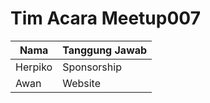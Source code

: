 # Tim Acara Meetup007

| Nama      | Tanggung Jawab  |
|-----------|-----------------|
| Herpiko   | Sponsorship     |
| Awan      | Website         |

